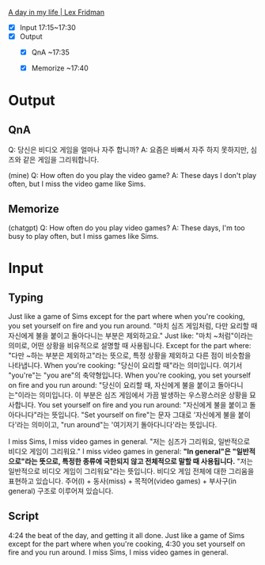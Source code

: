 
[A day in my life | Lex Fridman](https://www.youtube.com/watch?v=0m3hGZvD-0s&t=667s&pp=ygUPbGV4IGZyaWRtYW4gZGF5 "A day in my life | Lex Fridman")


- [x] Input 17:15~17:30
- [x] Output
	- [x] QnA ~17:35
	- [x] Memorize ~17:40


# Output

## QnA

Q: 당신은 비디오 게임을 얼마나 자주 합니까?
A: 요즘은 바빠서 자주 하지 못하지만, 심즈와 같은 게임을 그리워합니다.


(mine)
Q: How often do you play the video game?
A: These days I don't play often, but I miss the video game like Sims.


## Memorize

(chatgpt)
Q: How often do you play video games?
A: These days, I'm too busy to play often, but I miss games like Sims.


# Input

## Typing

Just like a game of Sims except for the part where when you're cooking, you set yourself on fire and you run around.
	"마치 심즈 게임처럼, 다만 요리할 때 자신에게 불을 붙이고 돌아다니는 부분은 제외하고요."
	Just like:
		"마치 ~처럼"이라는 의미로, 어떤 상황을 비유적으로 설명할 때 사용됩니다.
	Except for the part where:
		"다만 ~하는 부분은 제외하고"라는 뜻으로, 특정 상황을 제외하고 다른 점이 비슷함을 나타냅니다.
	When you're cooking:
		"당신이 요리할 때"라는 의미입니다. 여기서 "you're"는 "you are"의 축약형입니다.
	When you're cooking, you set yourself on fire and you run around:
		"당신이 요리할 때, 자신에게 불을 붙이고 돌아다니는"이라는 의미입니다. 이 부분은 심즈 게임에서 가끔 발생하는 우스꽝스러운 상황을 묘사합니다.
		You set yourself on fire and you run around:
			"자신에게 불을 붙이고 돌아다니다"라는 뜻입니다. "Set yourself on fire"는 문자 그대로 '자신에게 불을 붙이다'라는 의미이고, "run around"는 '여기저기 돌아다니다'라는 뜻입니다.

I miss Sims, I miss video games in general.
	"저는 심즈가 그리워요, 일반적으로 비디오 게임이 그리워요."
	I miss video games in general:
		**"In general"은 "일반적으로"라는 뜻으로, 특정한 종류에 국한되지 않고 전체적으로 말할 때 사용됩니다.**
		"저는 일반적으로 비디오 게임이 그리워요"라는 뜻입니다. 비디오 게임 전체에 대한 그리움을 표현하고 있습니다.
		주어(I) + 동사(miss) + 목적어(video games) + 부사구(in general) 구조로 이루어져 있습니다.


## Script

4:24
the beat of the day, and getting it all done. Just like a game of Sims except for the part where when you're cooking,
4:30
you set yourself on fire and you run around. I miss Sims, I miss video games in general.

